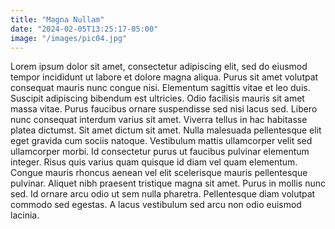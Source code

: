 ```yaml
---
title: "Magna Nullam"
date: "2024-02-05T13:25:17-05:00"
image: "/images/pic04.jpg"
---
```


Lorem ipsum dolor sit amet, consectetur adipiscing elit, sed do eiusmod tempor incididunt ut labore et dolore magna aliqua. Purus sit amet volutpat consequat mauris nunc congue nisi. Elementum sagittis vitae et leo duis. Suscipit adipiscing bibendum est ultricies. Odio facilisis mauris sit amet massa vitae. Purus faucibus ornare suspendisse sed nisi lacus sed. Libero nunc consequat interdum varius sit amet. Viverra tellus in hac habitasse platea dictumst. Sit amet dictum sit amet. Nulla malesuada pellentesque elit eget gravida cum sociis natoque. Vestibulum mattis ullamcorper velit sed ullamcorper morbi. Id consectetur purus ut faucibus pulvinar elementum integer. Risus quis varius quam quisque id diam vel quam elementum. Congue mauris rhoncus aenean vel elit scelerisque mauris pellentesque pulvinar. Aliquet nibh praesent tristique magna sit amet. Purus in mollis nunc sed. Id ornare arcu odio ut sem nulla pharetra. Pellentesque diam volutpat commodo sed egestas. A lacus vestibulum sed arcu non odio euismod lacinia.
